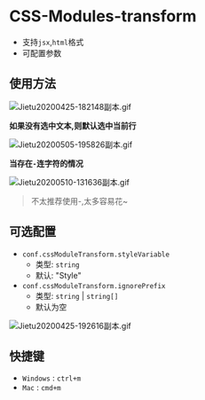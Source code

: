 # CSS-Modules-transform

- 支持`jsx`,`html`格式
- 可配置参数

## 使用方法

![Jietu20200425-182148副本.gif](https://i.loli.net/2020/04/25/s8QoA5SByGlNZU2.gif)

**如果没有选中文本,则默认选中当前行**

![Jietu20200505-195826副本.gif](https://i.loli.net/2020/05/05/RxwTh78mv9UyaA5.gif)

**当存在`-`连字符的情况**

![Jietu20200510-131636副本.gif](https://i.loli.net/2020/05/10/Om6vf1BMuA5HcN8.gif)

> 不太推荐使用-,太多容易花~

## 可选配置

- `conf.cssModuleTransform.styleVariable` 
  - 类型: `string` 
  - 默认: "Style"
- `conf.cssModuleTransform.ignorePrefix` 
  - 类型: `string` | `string[]` 
  - 默认为空

![Jietu20200425-192616副本.gif](https://i.loli.net/2020/04/25/C4wdNUoa5BLA1q6.gif)

## 快捷键

- `Windows` : `ctrl+m`
- `Mac` : `cmd+m`
